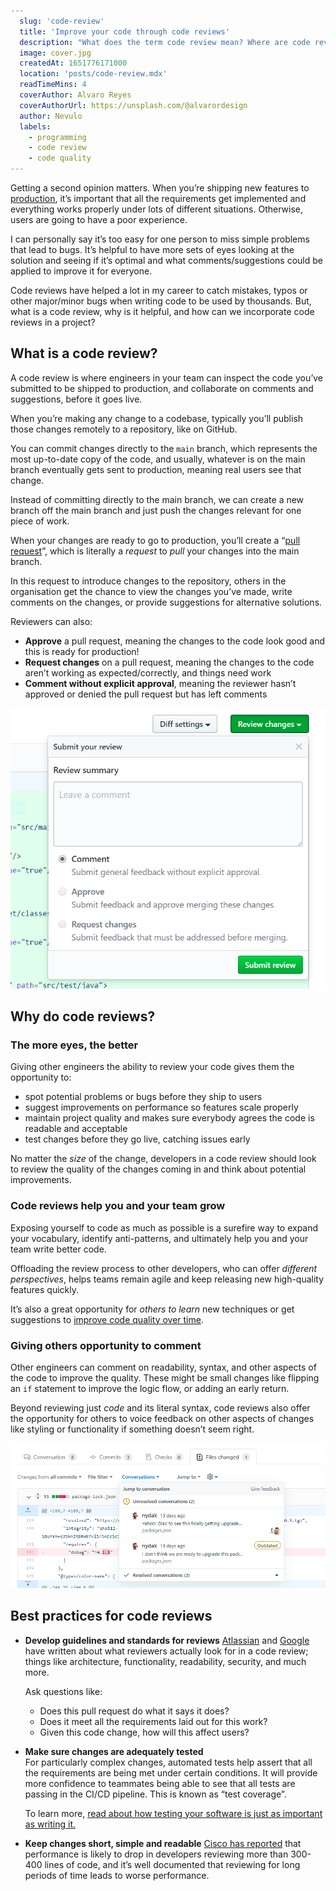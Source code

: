 ```yaml
---
  slug: 'code-review'
  title: 'Improve your code through code reviews'
  description: "What does the term code review mean? Where are code reviews used and what does it involve?"
  image: cover.jpg
  createdAt: 1651776171000
  location: 'posts/code-review.mdx'
  readTimeMins: 4
  coverAuthor: Alvaro Reyes
  coverAuthorUrl: https://unsplash.com/@alvarordesign
  author: Nevulo
  labels:
    - programming
    - code review
    - code quality
---
```

Getting a second opinion matters.
When you’re shipping new features to [production](https://www.pagerduty.com/resources/learn/what-is-production-environment/), it’s important that all the requirements get implemented and everything works properly under lots of different situations. Otherwise, users are going to have a poor experience.

I can personally say it’s too easy for one person to miss simple problems that lead to bugs. It’s helpful to have more sets of eyes looking at the solution and seeing if it’s optimal and what comments/suggestions could be applied to improve it for everyone.

Code reviews have helped a lot in my career to catch mistakes, typos or other major/minor bugs when writing code to be used by thousands.
But, what is a code review, why is it helpful, and how can we incorporate code reviews in a project?

## What is a code review?

A code review is where engineers in your team can inspect the code you’ve submitted to be shipped to production, and collaborate on comments and suggestions, before it goes live.

When you’re making any change to a codebase, typically you’ll publish those changes remotely to a repository, like on GitHub.

You can commit changes directly to the `main` branch, which represents the most up-to-date copy of the code, and usually, whatever is on the main branch eventually gets sent to production, meaning real users see that change.

Instead of committing directly to the main branch, we can create a new branch off the main branch and just push the changes relevant for one piece of work.

When your changes are ready to go to production, you’ll create a “[pull request](https://www.pagerduty.com/resources/learn/what-is-a-pull-request/)”, which is literally a _request_ to _pull_ your changes into the main branch.

In this request to introduce changes to the repository, others in the organisation get the chance to view the changes you’ve made, write comments on the changes, or provide suggestions for alternative solutions.

Reviewers can also:

- **Approve** a pull request, meaning the changes to the code look good and this is ready for production!
- **Request changes** on a pull request, meaning the changes to the code aren’t working as expected/correctly, and things need work
- **Comment without explicit approval**, meaning the reviewer hasn’t approved or denied the pull request but has left comments

![](https://raw.githubusercontent.com/Nevvulo/blog/main/posts/assets/code-review/github-review-changes.png)

## Why do code reviews?

### The more eyes, the better

Giving other engineers the ability to review your code gives them the opportunity to:

- spot potential problems or bugs before they ship to users
- suggest improvements on performance so features scale properly
- maintain project quality and makes sure everybody agrees the code is readable and acceptable
- test changes before they go live, catching issues early

No matter the _size_ of the change, developers in a code review should look to review the quality of the changes coming in and think about potential improvements.

### Code reviews help you and your team grow

Exposing yourself to code as much as possible is a surefire way to expand your vocabulary, identify anti-patterns, and ultimately help you and your team write better code.

Offloading the review process to other developers, who can offer _different perspectives_, helps teams remain agile and keep releasing new high-quality features quickly.

It’s also a great opportunity for _others to learn_ new techniques or get suggestions to [improve code quality over time](https://nevulo.xyz/blog/code-quality).

### Giving others opportunity to comment

Other engineers can comment on readability, syntax, and other aspects of the code to improve the quality. These might be small changes like flipping an `if` statement to improve the logic flow, or adding an early return.

Beyond reviewing just _code_ and its literal syntax, code reviews also offer the opportunity for others to voice feedback on other aspects of changes like styling or functionality if something doesn’t seem right.

![](https://raw.githubusercontent.com/Nevvulo/blog/main/posts/assets/code-review/comments.png)

## Best practices for code reviews

- **Develop guidelines and standards for reviews**
  [Atlassian](https://www.atlassian.com/blog/add-ons/code-review-best-practices) and [Google](https://google.github.io/eng-practices/review/reviewer/looking-for.html) have written about what reviewers actually look for in a code review; things like architecture, functionality, readability, security, and much more.

  Ask questions like:

  - Does this pull request do what it says it does?
  - Does it meet all the requirements laid out for this work?
  - Given this code change, how will this affect users?

- **Make sure changes are adequately tested**  
  For particularly complex changes, automated tests help assert that all the requirements are being met under certain conditions. It will provide more confidence to teammates being able to see that all tests are passing in the CI/CD pipeline. This is known as “test coverage”.

  To learn more, [read about how testing your software is just as important as writing it.](https://nevulo.xyz/blog/testing-software)

- **Keep changes short, simple and readable**
  [Cisco has reported](https://static1.smartbear.co/support/media/resources/cc/book/code-review-cisco-case-study.pdf) that performance is likely to drop in developers reviewing more than 300-400 lines of code, and it’s well documented that reviewing for long periods of time leads to worse performance.
